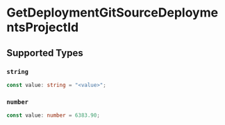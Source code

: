 # GetDeploymentGitSourceDeploymentsProjectId


## Supported Types

### `string`

```typescript
const value: string = "<value>";
```

### `number`

```typescript
const value: number = 6383.90;
```

